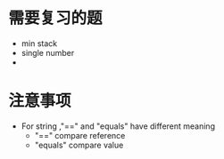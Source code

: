 # 需要复习的题
* min stack
* single number
* 
# 注意事项
* For string ,"==" and "equals" have different meaning
    * "==" compare reference
    * "equals" compare value
